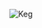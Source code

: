 ![Keg]([https://github.com/user-attachments/assets/fc90803f-e73c-4a5f-8e0e-79cef7f3d4a9](https://github.com/FuzzyExpress/Template1/blob/main/Untitled.png))
